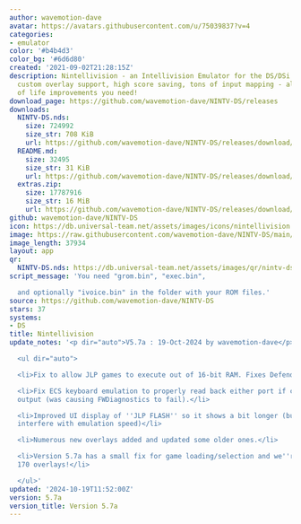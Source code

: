 ```yaml
---
author: wavemotion-dave
avatar: https://avatars.githubusercontent.com/u/75039837?v=4
categories:
- emulator
color: '#b4b4d3'
color_bg: '#6d6d80'
created: '2021-09-02T21:28:15Z'
description: Nintellivision - an Intellivision Emulator for the DS/DSi. High compatibility,
  custom overlay support, high score saving, tons of input mapping - all the quality
  of life improvements you need!
download_page: https://github.com/wavemotion-dave/NINTV-DS/releases
downloads:
  NINTV-DS.nds:
    size: 724992
    size_str: 708 KiB
    url: https://github.com/wavemotion-dave/NINTV-DS/releases/download/5.7a/NINTV-DS.nds
  README.md:
    size: 32495
    size_str: 31 KiB
    url: https://github.com/wavemotion-dave/NINTV-DS/releases/download/5.7a/README.md
  extras.zip:
    size: 17787916
    size_str: 16 MiB
    url: https://github.com/wavemotion-dave/NINTV-DS/releases/download/5.7a/extras.zip
github: wavemotion-dave/NINTV-DS
icon: https://db.universal-team.net/assets/images/icons/nintellivision.png
image: https://raw.githubusercontent.com/wavemotion-dave/NINTV-DS/main/arm9/gfx/bgTop.png
image_length: 37934
layout: app
qr:
  NINTV-DS.nds: https://db.universal-team.net/assets/images/qr/nintv-ds-nds.png
script_message: 'You need "grom.bin", "exec.bin",

  and optionally "ivoice.bin" in the folder with your ROM files.'
source: https://github.com/wavemotion-dave/NINTV-DS
stars: 37
systems:
- DS
title: Nintellivision
update_notes: '<p dir="auto">V5.7a : 19-Oct-2024 by wavemotion-dave</p>

  <ul dir="auto">

  <li>Fix to allow JLP games to execute out of 16-bit RAM. Fixes Defender of the Crown.</li>

  <li>Fix ECS keyboard emulation to properly read back either port if configured for
  output (was causing FWDiagnostics to fail).</li>

  <li>Improved UI display of ''JLP FLASH'' so it shows a bit longer (but doesn''t
  interfere with emulation speed)</li>

  <li>Numerous new overlays added and updated some older ones.</li>

  <li>Version 5.7a has a small fix for game loading/selection and we''re now at almost
  170 overlays!</li>

  </ul>'
updated: '2024-10-19T11:52:00Z'
version: 5.7a
version_title: Version 5.7a
---
```


